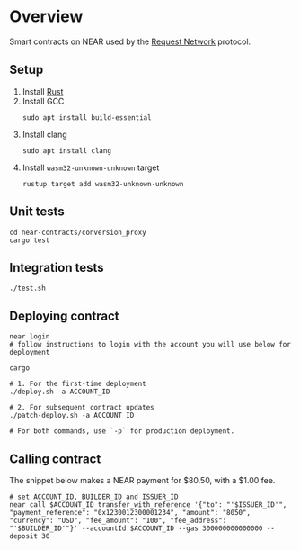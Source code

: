 # Overview

Smart contracts on NEAR used by the
[Request Network](https://github.com/RequestNetwork/requestNetwork) protocol.

## Setup

1. Install [Rust](https://www.rust-lang.org/tools/install)
2. Install GCC
   ```
   sudo apt install build-essential
   ```
3. Install clang
   ```
   sudo apt install clang
   ```
4. Install `wasm32-unknown-unknown` target
   ```
   rustup target add wasm32-unknown-unknown
   ```

## Unit tests

```
cd near-contracts/conversion_proxy
cargo test
```

## Integration tests

```
./test.sh
```

## Deploying contract

```
near login
# follow instructions to login with the account you will use below for deployment

cargo

# 1. For the first-time deployment
./deploy.sh -a ACCOUNT_ID

# 2. For subsequent contract updates
./patch-deploy.sh -a ACCOUNT_ID

# For both commands, use `-p` for production deployment.
```

## Calling contract

The snippet below makes a NEAR payment for $80.50, with a $1.00 fee.

```
# set ACCOUNT_ID, BUILDER_ID and ISSUER_ID
near call $ACCOUNT_ID transfer_with_reference '{"to": "'$ISSUER_ID'", "payment_reference": "0x1230012300001234", "amount": "8050", "currency": "USD", "fee_amount": "100", "fee_address": "'$BUILDER_ID'"}' --accountId $ACCOUNT_ID --gas 300000000000000 --deposit 30
```
